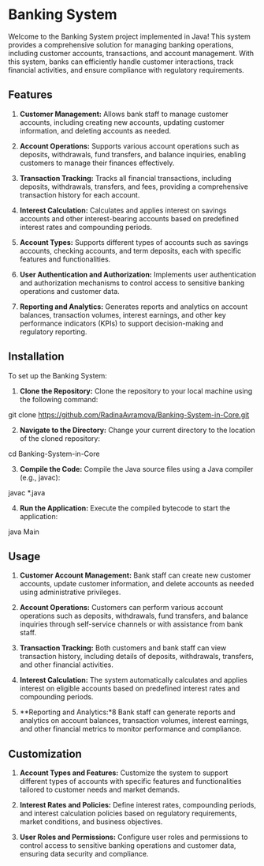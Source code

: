 # Banking System
Welcome to the Banking System project implemented in Java! This system provides a comprehensive solution for managing banking operations, including customer accounts, transactions, and account management. With this system, banks can efficiently handle customer interactions, track financial activities, and ensure compliance with regulatory requirements.

## Features
1. **Customer Management:** Allows bank staff to manage customer accounts, including creating new accounts, updating customer information, and deleting accounts as needed.

2. **Account Operations:** Supports various account operations such as deposits, withdrawals, fund transfers, and balance inquiries, enabling customers to manage their finances effectively.

3. **Transaction Tracking:** Tracks all financial transactions, including deposits, withdrawals, transfers, and fees, providing a comprehensive transaction history for each account.

4. **Interest Calculation:** Calculates and applies interest on savings accounts and other interest-bearing accounts based on predefined interest rates and compounding periods.

5. **Account Types:** Supports different types of accounts such as savings accounts, checking accounts, and term deposits, each with specific features and functionalities.

6. **User Authentication and Authorization:** Implements user authentication and authorization mechanisms to control access to sensitive banking operations and customer data.

7. **Reporting and Analytics:** Generates reports and analytics on account balances, transaction volumes, interest earnings, and other key performance indicators (KPIs) to support decision-making and regulatory reporting.

## Installation
To set up the Banking System:

1. **Clone the Repository:** Clone the repository to your local machine using the following command:

git clone https://github.com/RadinaAvramova/Banking-System-in-Core.git

2. **Navigate to the Directory:** Change your current directory to the location of the cloned repository:

cd Banking-System-in-Core

3. **Compile the Code:** Compile the Java source files using a Java compiler (e.g., javac):
   
javac *.java

4. **Run the Application:** Execute the compiled bytecode to start the application:

java Main

## Usage
1. **Customer Account Management:** Bank staff can create new customer accounts, update customer information, and delete accounts as needed using administrative privileges.

2. **Account Operations:** Customers can perform various account operations such as deposits, withdrawals, fund transfers, and balance inquiries through self-service channels or with assistance from bank staff.

3. **Transaction Tracking:** Both customers and bank staff can view transaction history, including details of deposits, withdrawals, transfers, and other financial activities.

4. **Interest Calculation:** The system automatically calculates and applies interest on eligible accounts based on predefined interest rates and compounding periods.

5. **Reporting and Analytics:*8 Bank staff can generate reports and analytics on account balances, transaction volumes, interest earnings, and other financial metrics to monitor performance and compliance.

## Customization
1. **Account Types and Features:** Customize the system to support different types of accounts with specific features and functionalities tailored to customer needs and market demands.

2. **Interest Rates and Policies:** Define interest rates, compounding periods, and interest calculation policies based on regulatory requirements, market conditions, and business objectives.

3. **User Roles and Permissions:** Configure user roles and permissions to control access to sensitive banking operations and customer data, ensuring data security and compliance.
